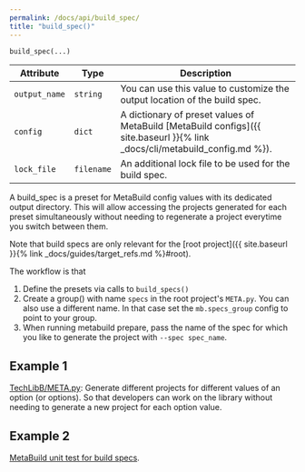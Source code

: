 ```yaml
---
permalink: /docs/api/build_spec/
title: "build_spec()"
---
```


```python
build_spec(...)
```

| Attribute | Type | Description |
|-----------|------|-------------|
| `output_name`| `string` | You can use this value to customize the output location of the build spec. |
| `config` | `dict` | A dictionary of preset values of MetaBuild [MetaBuild configs]({{ site.baseurl }}{% link _docs/cli/metabuild_config.md %}). |
| `lock_file` | `filename` | An additional lock file to be used for the build spec. |

A build_spec is a preset for MetaBuild config values with its dedicated output directory. This will allow accessing the projects generated for each preset simultaneously without needing to regenerate a project everytime you switch between them.

Note that build specs are only relevant for the [root project]({{ site.baseurl }}{% link _docs/guides/target_refs.md %}#root).

The workflow is that
1. Define the presets via calls to `build_specs()`
2. Create a group() with name `specs` in the root project's `META.py`. You can also use a different name. In that case set the `mb.specs_group` config to point to your group.
3. When running metabuild prepare, pass the name of the spec for which you like to generate the project with `--spec spec_name`.

## Example 1

[TechLibB/META.py](https://git.corp.adobe.com/meta-samples/flavor_and_option/blob/main/TechLibB/META.py): Generate different projects for different values of an option (or options). So that developers can work on the library without needing to generate a new project for each option value.

## Example 2

[MetaBuild unit test for build specs](https://git.corp.adobe.com/meta-build/meta-build/blob/0.1.510/tests/generator/__fixtures__/build_specs/META.py).